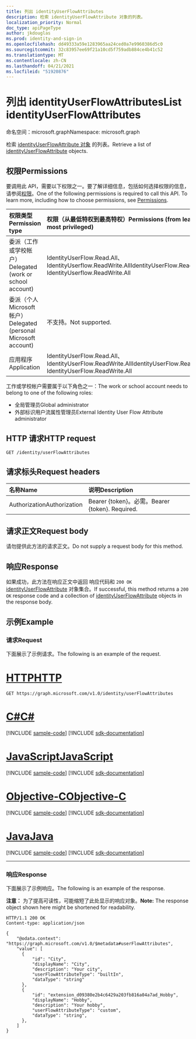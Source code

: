 ```yaml
---
title: 列出 identityUserFlowAttributes
description: 检索 identityUserFlowAttribute 对象的列表。
localization_priority: Normal
doc_type: apiPageType
author: jkdouglas
ms.prod: identity-and-sign-in
ms.openlocfilehash: dd49333a59e1283965aa24ced0a7e9960386d5c0
ms.sourcegitcommit: 32c83957ee69f21a10cd5f759adb884ce4b41c52
ms.translationtype: MT
ms.contentlocale: zh-CN
ms.lasthandoff: 04/21/2021
ms.locfileid: "51920876"
---
```

# <a name="list-identityuserflowattributes"></a><span data-ttu-id="83cf5-103">列出 identityUserFlowAttributes</span><span class="sxs-lookup"><span data-stu-id="83cf5-103">List identityUserFlowAttributes</span></span>

<span data-ttu-id="83cf5-104">命名空间：microsoft.graph</span><span class="sxs-lookup"><span data-stu-id="83cf5-104">Namespace: microsoft.graph</span></span>

<span data-ttu-id="83cf5-105">检索 [identityUserFlowAttribute 对象](../resources/identityuserflowattribute.md) 的列表。</span><span class="sxs-lookup"><span data-stu-id="83cf5-105">Retrieve a list of [identityUserFlowAttribute](../resources/identityuserflowattribute.md) objects.</span></span>

## <a name="permissions"></a><span data-ttu-id="83cf5-106">权限</span><span class="sxs-lookup"><span data-stu-id="83cf5-106">Permissions</span></span>

<span data-ttu-id="83cf5-p101">要调用此 API，需要以下权限之一。要了解详细信息，包括如何选择权限的信息，请参阅[权限](/graph/permissions-reference)。</span><span class="sxs-lookup"><span data-stu-id="83cf5-p101">One of the following permissions is required to call this API. To learn more, including how to choose permissions, see [Permissions](/graph/permissions-reference).</span></span>

|<span data-ttu-id="83cf5-109">权限类型</span><span class="sxs-lookup"><span data-stu-id="83cf5-109">Permission type</span></span>      | <span data-ttu-id="83cf5-110">权限（从最低特权到最高特权）</span><span class="sxs-lookup"><span data-stu-id="83cf5-110">Permissions (from least to most privileged)</span></span>              |
|:--------------------|:---------------------------------------------------------|
|<span data-ttu-id="83cf5-111">委派（工作或学校帐户）</span><span class="sxs-lookup"><span data-stu-id="83cf5-111">Delegated (work or school account)</span></span>|<span data-ttu-id="83cf5-112">IdentityUserFlow.Read.All、IdentityUserflow.ReadWrite.All</span><span class="sxs-lookup"><span data-stu-id="83cf5-112">IdentityUserFlow.Read.All, IdentityUserflow.ReadWrite.All</span></span>|
|<span data-ttu-id="83cf5-113">委派（个人 Microsoft 帐户）</span><span class="sxs-lookup"><span data-stu-id="83cf5-113">Delegated (personal Microsoft account)</span></span>| <span data-ttu-id="83cf5-114">不支持。</span><span class="sxs-lookup"><span data-stu-id="83cf5-114">Not supported.</span></span>|
|<span data-ttu-id="83cf5-115">应用程序</span><span class="sxs-lookup"><span data-stu-id="83cf5-115">Application</span></span>|<span data-ttu-id="83cf5-116">IdentityUserFlow.Read.All、IdentityUserFlow.ReadWrite.All</span><span class="sxs-lookup"><span data-stu-id="83cf5-116">IdentityUserFlow.Read.All, IdentityUserFlow.ReadWrite.All</span></span>|

<span data-ttu-id="83cf5-117">工作或学校帐户需要属于以下角色之一：</span><span class="sxs-lookup"><span data-stu-id="83cf5-117">The work or school account needs to belong to one of the following roles:</span></span>

* <span data-ttu-id="83cf5-118">全局管理员</span><span class="sxs-lookup"><span data-stu-id="83cf5-118">Global administrator</span></span>
* <span data-ttu-id="83cf5-119">外部标识用户流属性管理员</span><span class="sxs-lookup"><span data-stu-id="83cf5-119">External Identity User Flow Attribute administrator</span></span>

## <a name="http-request"></a><span data-ttu-id="83cf5-120">HTTP 请求</span><span class="sxs-lookup"><span data-stu-id="83cf5-120">HTTP request</span></span>

<!-- { "blockType": "ignored" } -->

```http
GET /identity/userFlowAttributes
```

## <a name="request-headers"></a><span data-ttu-id="83cf5-121">请求标头</span><span class="sxs-lookup"><span data-stu-id="83cf5-121">Request headers</span></span>

|<span data-ttu-id="83cf5-122">名称</span><span class="sxs-lookup"><span data-stu-id="83cf5-122">Name</span></span>|<span data-ttu-id="83cf5-123">说明</span><span class="sxs-lookup"><span data-stu-id="83cf5-123">Description</span></span>|
|:---------------|:----------|
|<span data-ttu-id="83cf5-124">Authorization</span><span class="sxs-lookup"><span data-stu-id="83cf5-124">Authorization</span></span>|<span data-ttu-id="83cf5-p102">Bearer {token}。必需。</span><span class="sxs-lookup"><span data-stu-id="83cf5-p102">Bearer {token}. Required.</span></span>|

## <a name="request-body"></a><span data-ttu-id="83cf5-127">请求正文</span><span class="sxs-lookup"><span data-stu-id="83cf5-127">Request body</span></span>

<span data-ttu-id="83cf5-128">请勿提供此方法的请求正文。</span><span class="sxs-lookup"><span data-stu-id="83cf5-128">Do not supply a request body for this method.</span></span>

## <a name="response"></a><span data-ttu-id="83cf5-129">响应</span><span class="sxs-lookup"><span data-stu-id="83cf5-129">Response</span></span>

<span data-ttu-id="83cf5-130">如果成功，此方法在响应正文中返回 响应代码和 `200 OK` [identityUserFlowAttribute](../resources/identityuserflowattribute.md)  对象集合。</span><span class="sxs-lookup"><span data-stu-id="83cf5-130">If successful, this method returns a `200 OK` response code and a collection of [identityUserFlowAttribute](../resources/identityuserflowattribute.md)  objects in the response body.</span></span>

## <a name="example"></a><span data-ttu-id="83cf5-131">示例</span><span class="sxs-lookup"><span data-stu-id="83cf5-131">Example</span></span>

### <a name="request"></a><span data-ttu-id="83cf5-132">请求</span><span class="sxs-lookup"><span data-stu-id="83cf5-132">Request</span></span>

<span data-ttu-id="83cf5-133">下面展示了示例请求。</span><span class="sxs-lookup"><span data-stu-id="83cf5-133">The following is an example of the request.</span></span>


# <a name="http"></a>[<span data-ttu-id="83cf5-134">HTTP</span><span class="sxs-lookup"><span data-stu-id="83cf5-134">HTTP</span></span>](#tab/http)
<!-- {
  "blockType": "request",
  "name": "list_userFlowAttributes"
}
-->

``` http
GET https://graph.microsoft.com/v1.0/identity/userFlowAttributes
```
# <a name="c"></a>[<span data-ttu-id="83cf5-135">C#</span><span class="sxs-lookup"><span data-stu-id="83cf5-135">C#</span></span>](#tab/csharp)
[!INCLUDE [sample-code](../includes/snippets/csharp/list-userflowattributes-csharp-snippets.md)]
[!INCLUDE [sdk-documentation](../includes/snippets/snippets-sdk-documentation-link.md)]

# <a name="javascript"></a>[<span data-ttu-id="83cf5-136">JavaScript</span><span class="sxs-lookup"><span data-stu-id="83cf5-136">JavaScript</span></span>](#tab/javascript)
[!INCLUDE [sample-code](../includes/snippets/javascript/list-userflowattributes-javascript-snippets.md)]
[!INCLUDE [sdk-documentation](../includes/snippets/snippets-sdk-documentation-link.md)]

# <a name="objective-c"></a>[<span data-ttu-id="83cf5-137">Objective-C</span><span class="sxs-lookup"><span data-stu-id="83cf5-137">Objective-C</span></span>](#tab/objc)
[!INCLUDE [sample-code](../includes/snippets/objc/list-userflowattributes-objc-snippets.md)]
[!INCLUDE [sdk-documentation](../includes/snippets/snippets-sdk-documentation-link.md)]

# <a name="java"></a>[<span data-ttu-id="83cf5-138">Java</span><span class="sxs-lookup"><span data-stu-id="83cf5-138">Java</span></span>](#tab/java)
[!INCLUDE [sample-code](../includes/snippets/java/list-userflowattributes-java-snippets.md)]
[!INCLUDE [sdk-documentation](../includes/snippets/snippets-sdk-documentation-link.md)]

---


### <a name="response"></a><span data-ttu-id="83cf5-139">响应</span><span class="sxs-lookup"><span data-stu-id="83cf5-139">Response</span></span>

<span data-ttu-id="83cf5-140">下面展示了示例响应。</span><span class="sxs-lookup"><span data-stu-id="83cf5-140">The following is an example of the response.</span></span>

<span data-ttu-id="83cf5-141">**注意：** 为了提高可读性，可能缩短了此处显示的响应对象。</span><span class="sxs-lookup"><span data-stu-id="83cf5-141">**Note:** The response object shown here might be shortened for readability.</span></span>

<!-- {
  "blockType": "response",
  "truncated": true,
  "@odata.type": "microsoft.graph.identityUserFlowAttribute",
  "isCollection": true
} -->

```http
HTTP/1.1 200 OK
Content-type: application/json

{
    "@odata.context": "https://graph.microsoft.com/v1.0/$metadata#userFlowAttributes",
    "value": [
      {
          "id": "City",
          "displayName": "City",
          "description": "Your city",
          "userFlowAttributeType": "builtIn",
          "dataType": "string"
      },
      {
          "id": "extension_d09380e2b4c6429a203fb816a04a7ad_Hobby",
          "displayName": "Hobby",
          "description": "Your hobby",
          "userFlowAttributeType": "custom",
          "dataType": "string",
      },
    ]
}
```

